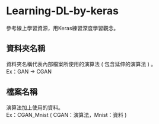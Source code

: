 # Learning-DL-by-keras
參考線上學習資源，用Keras練習深度學習觀念。  

## 資料夾名稱
資料夾名稱代表內部檔案所使用的演算法 ( 包含延伸的演算法 ) 。   
Ex：GAN -> CGAN

## 檔案名稱
演算法加上使用的資料。   
Ex：CGAN_Mnist ( CGAN：演算法，Mnist：資料 )
